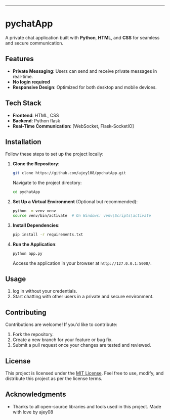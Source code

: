 

---

# pychatApp

A private chat application built with **Python**, **HTML**, and **CSS** for seamless and secure communication.

## Features

- **Private Messaging**: Users can send and receive private messages in real-time.
-  **No login required**
- **Responsive Design**: Optimized for both desktop and mobile devices.


## Tech Stack

- **Frontend**: HTML, CSS
- **Backend**: Python flask
- **Real-Time Communication**: [WebSocket, Flask-SocketIO]

## Installation

Follow these steps to set up the project locally:

1. **Clone the Repository**:
   ```bash
   git clone https://github.com/ajey108/pychatApp.git
   ```
   Navigate to the project directory:
   ```bash
   cd pychatApp
   ```

2. **Set Up a Virtual Environment** (Optional but recommended):
   ```bash
   python -m venv venv
   source venv/bin/activate  # On Windows: venv\Scripts\activate
   ```

3. **Install Dependencies**:
   ```bash
   pip install -r requirements.txt
   ```

4. **Run the Application**:
   ```bash
   python app.py
   ```
   Access the application in your browser at `http://127.0.0.1:5000/`.

## Usage

1.  log in without your credentials.
2. Start chatting with other users in a private and secure environment.


## Contributing

Contributions are welcome! If you'd like to contribute:

1. Fork the repository.
2. Create a new branch for your feature or bug fix.
3. Submit a pull request once your changes are tested and reviewed.

## License

This project is licensed under the [MIT License](LICENSE). Feel free to use, modify, and distribute this project as per the license terms.

## Acknowledgments

- Thanks to all open-source libraries and tools used in this project.
Made with love by ajey08


